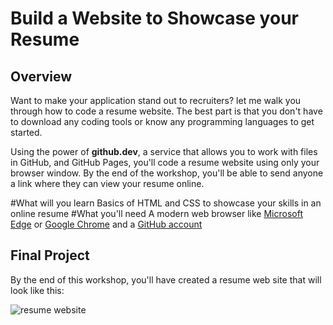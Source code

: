 # Build a Website to Showcase your Resume

## Overview

Want to make your application stand out to recruiters? let me walk you through how to code a resume website. The best part is that you don't have to download any coding tools or know any programming languages to get started. 

Using the power of **github.dev**, a service that allows you to work with files in GitHub, and GitHub Pages, you'll code a resume website using only your browser window. By the end of the workshop, you'll be able to send anyone a link where they can view your resume online. 

#What will you learn
 Basics of HTML and CSS to showcase your skills in an online resume
#What you'll need
A modern web browser like [Microsoft Edge](https://www.microsoft.com/edge?WT.mc_id=academic-51109-ornella) or [Google Chrome](https://www.google.com/chrome/) and a [GitHub account](https://github.com)

## Final Project
By the end of this workshop, you'll have created a resume web site that will look like this:

![resume website]()

